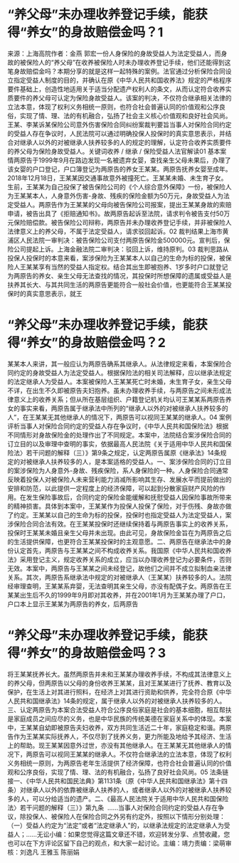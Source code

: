 # “养父母”未办理收养登记手续，能获得“养女”的身故赔偿金吗？1

来源：上海高院作者：金燕 郭宏一份人身保险的身故受益人为法定受益人，而身故的被保险人的“养父母”在收养被保险人时未办理收养登记手续，他们还能得到这笔身故赔偿金吗？本期分享的就是这样一起特殊的案例。法官通过分析保险合同设立指定受益人制度的目的，并确认在原《中华人民共和国收养法》规定的严格程序要件基础上，创造性地适用关于适当分配遗产权利人的条文，从而认定符合收养实质要件的养父母可认定为保险身故受益人。该案的判决，不仅符合继承相关法律的立法本意，体现了权利义务相统一原则，也符合社会普遍认同的价值观和公序良俗，实现了情、理、法的有机融合，弘扬了社会主义核心价值观和良好社会风尚。王某、李某诉某保险公司意外伤害保险合同纠纷案裁判要旨当事人对保险合同约定的受益人存在争议时，人民法院可以通过明确投保人投保时的真实意思表示，并结合对继承人以外的对被继承人扶养较多的人的规定的理解，认定符合收养实质要件的养父母为保险身故受益人。关键词收养 / 继承 / 保险受益人法官解读01 基本案情两原告于1999年9月在路边发现一名被遗弃女婴，查找亲生父母未果后，办理了该女婴的户口登记，户口簿登记为两原告的养女王某某。两原告抚养女婴至成年。2018年12月18日，王某某因交通事故意外被撞死亡。王某某未婚、未生育子女。生前，王某某为自己投保了被告保险公司的《个人综合意外保障》一份，被保险人为王某某本人，人身意外伤害-身故、残疾的保险金额为50万元，身故受益人为法定受益人。两原告作为王某某的父母向被告保险公司报案，提出王某某身故的索赔申请，被告出具了《拒赔通知书》。故两原告起诉至法院，请求判令被告支付50万元保险赔偿款。被告保险公司辩称，两原告并未办理收养登记手续，并非被保险人法律意义上的养父母，不属于法定受益人，请求驳回起诉。02 裁判结果上海市黄浦区人民法院一审判决：被告保险公司支付两原告保险金500000元。宣判后，保险公司提起上诉。上海金融法院二审判决：驳回上诉，维持原判。03 裁判思路从投保人投保时的本意来看，案涉保险为王某某本人以自己的生命为标的投保，被保险人王某某享有当然的受益人指定权。结合其出生即被抱养、1岁多时户口就登记为两原告的养女、亲生父母无法查找的情况，其投保时所想保障的遗属或受益人是扶养其长大、与其共同生活的两原告更能符合一般社会价值，也更能符合王某某投保时的真实意思表示，就王

# “养父母”未办理收养登记手续，能获得“养女”的身故赔偿金吗？2

某某本人来讲，其一般应认为两原告确系其继承人。从法律规定来看，本案保险合同约定的身故受益人为法定受益人。根据保险法的相关司法解释，应以继承法规定的法定继承人为受益人。本案被保险人王某某死亡时未婚，未生育子女，亲生父母不详，在出生不久即被原告夫妇抱养。虽未办理收养手续，与两原告之间未形成法律意义上的收养关系；但从所在基层组织、户籍登记机关均认可王某某系两原告养女的事实来看，两原告属于继承法中所列的“继承人以外的对被继承人扶养较多的人”，在王某某无其他继承人的情况下，两原告可以视同王某某的继承人。04 案例评析当事人对保险合同约定的受益人存在争议时，《中华人民共和国保险法》根据不同情形对身故保险金的处理作出了不同规定。本案中，法院结合案涉保险合同的订立目的以及审理中查明的事实，依据最高人民法院《关于适用中华人民共和国保险法〉若干问题的解释（三）》第9条之规定，认定两原告属原《继承法》14条规定的对被继承人扶养较多的人，是本案适格的受益人。一、案涉保险合同的订立目的案涉保险为人身意外-身故、残疾保险，系人身保险的一种。人身保险合同通常反映着投保人对被保险人未来营利能力消减所影响其生存、发展水平而提前做出的安排和防范，以此提供一定程度上的经济保障，可以起到分散家庭财产风险的作用。在发生保险事故后，合同约定的保险金能缓解和抚慰受益人因保险事故所带来的精神损害。具体到本案中，王某某作为投保人投保了保险，对于伤残、身故亦做了约定。王某某以自己的生命为标的投保，投保时也指定受益人为法定受益人，案涉保险合同合法有效。在王某某投保时还继续保持着与两原告事实上的收养关系，投保时王某某未婚且亲生父母并未出现。由此可见，身故保险金旨在为两原告之后的生活提供保障，也更符合王某某投保时的主观意愿。二、两原告在继承法中的身份认定首先，两原告与王某某之间不构成收养关系。我国原《中华人民共和国收养法》采用登记主义，规定收养关系的成立，应当以办理收养登记为必要条件，否则无效。本案中，两原告与王某某之间未经登记，故他们之间并不成立拟制血亲法律关系。其次，两原告系继承法中规定的对被继承人（王某某）扶养较多的人。法院经审理查明，王某某系弃婴，无法查明其亲生父母，亦没有配偶子女。两原告在王某某出生后不久的1999年9月即对其收养，并在2001年1月为王某某办理了户口，户口本上显示王某某为两原告的养女，后两原告

# “养父母”未办理收养登记手续，能获得“养女”的身故赔偿金吗？3

将王某某抚养长大。虽然两原告并未和王某某办理收养手续，不构成其法律意义上的养父母，但两原告以父母的身份收养王某某，且对王某某进行了抚养、教育以及保护，在生活上对其进行照料，在经济上对其进行资助和供养，完全符合原《中华人民共和国继承法》14条的规定，属于继承人以外的对被继承人扶养较多的人。三、认定两原告为本案合法受益人符合公序良俗家庭是社会的基本细胞，相互帮扶是家庭成员之间应尽的义务，也是中华民族的传统美德在家庭关系中的体现。本案中，王某某自幼即被原告夫妇收养，双方共同生活近二十年，家庭稳定和谐。两原告作为王某某实际抚养人，不仅尽到了抚养义务，更力所能及地给予其经济、生活上的帮助。现王某某因意外过世，亦没有其他继承人。在王某某无其他继承人的情况下，两原告可以视同王某某的继承人。不仅符合继承法的立法本意，体现了权利义务相统一原则，为两原告老年生活提供了经济保障，也符合社会普遍认同的价值观和公序良俗，实现了情、理、法的有机融合，弘扬了良好社会风尚。05 法条链接一、《中华人民共和国民法典》第1131条（原《中华人民共和国继承法》第十四条）对继承人以外的依靠被继承人扶养的人，或者继承人以外的对被继承人扶养较多的人，可以分给适当的遗产。二、《最高人民法院关于适用中华人民共和国保险法〉若干问题的解释（三）》第九条  ……当事人对保险合同约定的受益人存在争议，除投保人、被保险人在保险合同之外另有约定外，按照以下情形分别处理：（一）受益人约定为“法定”或者“法定继承人”的，以继承法规定的法定继承人为受益人；……无讼小编：如果您觉得这篇文章还不错，欢迎转发分享、点赞收藏，您也可以在下方评论区留下自己的观点，和大家一起讨论。主编：靖力责编：梁萌审核：刘逸凡 王雅玉 陈丽娟

